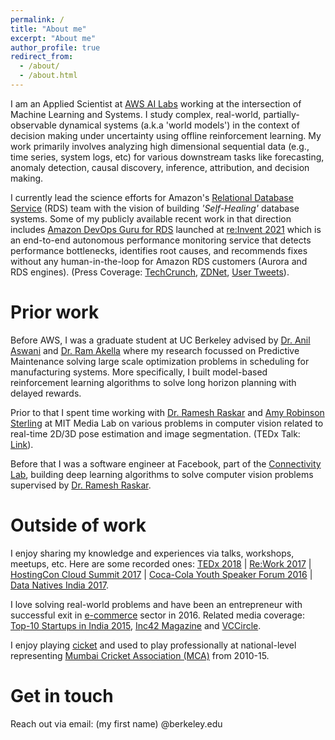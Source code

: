 ```yaml
---
permalink: /
title: "About me"
excerpt: "About me"
author_profile: true
redirect_from: 
  - /about/
  - /about.html
---
```


I am an Applied Scientist at [AWS AI Labs](https://www.amazon.science/) working at the intersection of Machine Learning and Systems. I study complex, real-world, partially-observable dynamical systems (a.k.a 'world models') in the context of decision making under uncertainty using offline reinforcement learning. My work primarily involves analyzing high dimensional sequential data (e.g., time series, system logs, etc) for various downstream tasks like forecasting, anomaly detection, causal discovery, inference, attribution, and decision making. 

I currently lead the science efforts for Amazon's [Relational Database Service](https://aws.amazon.com/rds/) (RDS) team with the vision of building _'Self-Healing'_ database systems. Some of my publicly available recent work in that direction includes [Amazon DevOps Guru for RDS](https://aws.amazon.com/devops-guru/features/devops-guru-for-rds/) launched at [re:Invent 2021](https://aws.amazon.com/blogs/aws/new-amazon-devops-guru-for-rds-to-detect-diagnose-and-resolve-amazon-aurora-related-issues-using-ml/) which is an end-to-end autonomous performance monitoring service that detects performance bottlenecks, identifies root causes, and recommends fixes without any human-in-the-loop for Amazon RDS customers (Aurora and RDS engines). (Press Coverage: [TechCrunch](https://techcrunch.com/2021/12/01/aws-launches-a-new-tool-for-diagnosing-and-fixing-database-issues-in-its-cloud/), [ZDNet](https://www.zdnet.com/article/aws-brings-more-automation-to-database-management/), [User Tweets](https://twitter.com/petrsoukup/status/1471052326655963136)). 


Prior work
======
Before AWS, I was a graduate student at UC Berkeley advised by [Dr. Anil Aswani](https://aswani.ieor.berkeley.edu/) and [Dr. Ram Akella](https://courses.ischool.berkeley.edu/i290-dm/s11/index_files/biography.html) where my research focussed on Predictive Maintenance solving large scale optimization problems in scheduling for manufacturing systems. More specifically, I built model-based reinforcement learning algorithms to solve long horizon planning with delayed rewards. 

Prior to that I spent time working with [Dr. Ramesh Raskar](https://web.media.mit.edu/~raskar/) and [Amy Robinson Sterling](https://www.amysterling.org/about) at MIT Media Lab on various problems in computer vision related to real-time 2D/3D pose estimation and image segmentation. (TEDx Talk: [Link](https://www.youtube.com/watch?v=xrPP13co1s8)). 

Before that I was a software engineer at Facebook, part of the [Connectivity Lab](https://about.fb.com/news/2014/03/announcing-the-connectivity-lab-at-facebook/), building deep learning algorithms to solve computer vision problems supervised by [Dr. Ramesh Raskar](https://web.media.mit.edu/~raskar/). 


Outside of work
======
I enjoy sharing my knowledge and experiences via talks, workshops, meetups, etc. Here are some recorded ones: [TEDx 2018](https://www.youtube.com/watch?v=xrPP13co1s8) | [Re:Work 2017](https://www.youtube.com/watch?v=m1QftHjKeEs) | [HostingCon Cloud Summit 2017](https://www.youtube.com/watch?v=8Rgijaw3llo&list=PLRP2eszjahA85vlE7iF_TgvTfF_yZQP8r&index=2) | [Coca-Cola Youth Speaker Forum 2016](https://www.youtube.com/watch?v=5G3n0qlZS5w) | [Data Natives India 2017](https://dataconomy.com/2017/10/16/data-natives-x-india-interview-vikramank-singh-facebook/). 

I love solving real-world problems and have been an entrepreneur with successful exit in [e-commerce](https://www.youtube.com/watch?v=LqqgzenOc-0) sector in 2016. Related media coverage: [Top-10 Startups in India 2015](https://yourstory.com/2015/08/college-startups), [Inc42 Magazine](https://inc42.com/buzz/funding-galore-12/) and [VCCircle](https://www.vccircle.com/online-second-hand-bookseller-notemybook-raises-seed-funding). 

I enjoy playing [cicket](https://en.wikipedia.org/wiki/Cricket) and used to play professionally at national-level representing [Mumbai Cricket Association (MCA)](https://en.wikipedia.org/wiki/Mumbai_Cricket_Association) from 2010-15. 


Get in touch
======
Reach out via email: (my first name) @berkeley.edu

